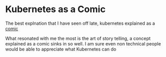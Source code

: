 # Kubernetes as a Comic
The best explnation that I have seen off late, kubernetes explained as a [comic](https://cloud.google.com/kubernetes-engine/kubernetes-comic/)

What resonated with me the most is the art of story telling, a concept explained as a comic sinks in so well. I am sure even non technical people would be able to appreciate what Kubernetes can do